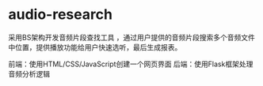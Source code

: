 # audio-research
采用BS架构开发音频片段查找工具 ，通过用户提供的音频片段搜索多个音频文件中位置，提供播放功能给用户快速选听，最后生成报表。

前端：使用HTML/CSS/JavaScript创建一个网页界面
后端：使用Flask框架处理音频分析逻辑


